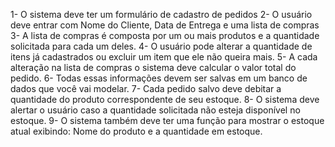 1- O sistema deve ter um formulário de cadastro de pedidos
2- O usuário deve entrar com Nome do Cliente, Data de Entrega e uma lista de compras
3- A lista de compras é composta por um ou mais produtos e a quantidade solicitada para
cada um deles.
4- O usuário pode alterar a quantidade de itens já cadastrados ou excluir um item que ele
não queira mais.
5- A cada alteração na lista de compras o sistema deve calcular o valor total do pedido.
6- Todas essas informações devem ser salvas em um banco de dados que você vai modelar.
7- Cada pedido salvo deve debitar a quantidade do produto correspondente de seu estoque.
8- O sistema deve alertar o usuário caso a quantidade solicitada não esteja disponível no
estoque.
9- O sistema também deve ter uma função para mostrar o estoque atual exibindo: Nome do
produto e a quantidade em estoque.
